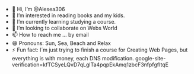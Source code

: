 - 👋 Hi, I’m @Alesea306
- 👀 I’m interested in reading books and my kids.
- 🌱 I’m currently learning studying a course.
- 💞️ I’m looking to collaborate on Webs World
- 📫 How to reach me ... by email
- 😄 Pronouns: Sun, Sea, Beach and Relax
- ⚡ Fun fact: I´m just trying to finish a course for Creating Web Pages, but everything is with money, each DNS modification.
google-site-verification=kfTCSyeLQvD7qLglTa4pqpEkAmq1zbcF3nfpfgfItqE

<!---
Alesea306/Alesea306 is a ✨ special ✨ repository because its `README.md` (this file) appears on your GitHub profile.
You can click the Preview link to take a look at your changes.
--->
